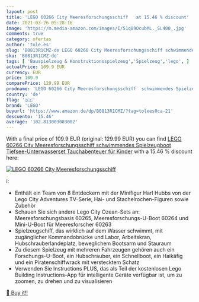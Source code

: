 ```yaml
---
layout: post
title: 'LEGO 60266 City Meeresforschungsschiff   at 15.46 % discount'
date: 2021-03-26 05:28:16
image: 'https://m.media-amazon.com/images/I/51q89OcubML._SL400_.jpg'
comments: true
category: ofertas
author: 'tole.es'
slug: 'B0813R1CMZ-de LEGO 60266 City Meeresforschungsschiff schwimmendes...'
sku: 'B0813R1CMZ-de'
tags: [ 'Bauspielzeug & Konstruktionsspielzeug','Spielzeug','lego', ]
actualPrice: 109.9 EUR
currency: EUR
price: 109.9
comparePrice: 129.99 EUR
prodname: 'LEGO 60266 City Meeresforschungsschiff  schwimmendes Spielzeugboot  Tiefsee-Unterwasserset  Tauchabenteuer für Kinder'
country: 'de'
flag: '🇩🇪'
brand: 'LEGO'
buyurl: 'https://www.amazon.de/dp/B0813R1CMZ/?tag=tolees0ca-21'
descuento: '15.46'
average: '102.813003003002'
---
```


With a final price of 109.9 EUR (original: 129.99 EUR) you can find [LEGO 60266 City Meeresforschungsschiff  schwimmendes Spielzeugboot  Tiefsee-Unterwasserset  Tauchabenteuer für Kinder](https://www.amazon.de/dp/B0813R1CMZ/?tag=tolees0ca-21) with a  15.46 % discount here:

[![LEGO 60266 City Meeresforschungsschiff  ](https://m.media-amazon.com/images/I/51q89OcubML._SL400_.jpg)](https://www.amazon.de/dp/B0813R1CMZ/?tag=tolees0ca-21)

ℹ️:

- Enthält ein Team von 8 Entdeckern mit der Minifigur Harl Hubbs von der Lego City Adventures TV-Serie, Hai- und Stachelrochen-Figuren sowie Zubehör
- Schauen Sie sich andere Lego City Ozean-Sets an: Meeresforschungsbasis 60265, Meeresforschungs-U-Boot 60264 und Mini-U-Boot für Meeresforscher 60263
- Spielzeugschiff, das wirklich auf dem Wasser schwimmt, mit zugänglicher Kommandobrücke und Labor, Arbeitskran, Hubschrauberlandeplatz, beweglichem Bootsarm und Stauraum
- Zu diesem Spielzeug mit mehreren Fahrzeugen gehören auch ein Forschungs-U-Boot, ein Hubschrauber, ein Schnellboot, ein Haikäfig und ein Piratenschiffwrack mit verstecktem Schatz
- Verwenden Sie Instructions PLUS, das als Teil der kostenlosen Lego Building Instructions-App für intelligente Geräte verfügbar ist, um zu zoomen, zu drehen und zu visualisieren

[🛒 Buy it!!](https://www.amazon.de/dp/B0813R1CMZ/?tag=tolees0ca-21)
